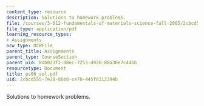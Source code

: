 ```yaml
---
content_type: resource
description: Solutions to homework problems.
file: /courses/3-012-fundamentals-of-materials-science-fall-2005/2cbcd5557e2886b8ce70445f8312394b_ps06_sol.pdf
file_type: application/pdf
learning_resource_types:
- Assignments
ocw_type: OCWFile
parent_title: Assignments
parent_type: CourseSection
parent_uid: 8db023f2-d8ec-7253-d926-88a30e7c44bb
resourcetype: Document
title: ps06_sol.pdf
uid: 2cbcd555-7e28-86b8-ce70-445f8312394b
---
```

Solutions to homework problems.


